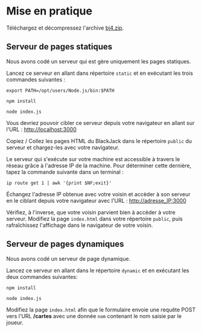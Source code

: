 # Mise en pratique

Téléchargez et décompressez l'archive [bj4.zip](bj4.zip).

## Serveur de pages statiques

Nous avons codé un serveur qui est gère uniquement les pages statiques.

Lancez ce serveur en allant dans répertoire `static` et en exécutant les trois commandes suivantes :

    export PATH=/opt/users/Node.js/bin:$PATH

    npm install
    
    node index.js

Vous devriez pouvoir cibler ce serveur depuis votre navigateur en allant sur l'URL : [http://localhost:3000](http://localhost:3000)

Copiez / Collez les pages HTML du BlackJack dans le répertoire `public` du serveur et chargez-les avec votre navigateur.

Le serveur qui s'exécute sur votre machine est accessible à travers le réseau grâce à l'adresse IP de la machine. Pour déterminer cette dernière, tapez la commande suivante dans un terminal : 

    ip route get 1 | awk '{print $NF;exit}'

Échangez l'adresse IP obtenue avec votre voisin et accèder à son serveur en le ciblant depuis votre navigateur avec l'URL : [http://adresse_IP:3000](http://adresse_IP:3000)

Vérifiez, à l'inverse, que votre voisin parvient bien à accèder à votre serveur. Modifiez la page `index.html` dans votre répertoire `public`, puis rafraîchissez l'affichage dans le navigateur de votre voisin.

## Serveur de pages dynamiques

Nous avons codé un serveur de page dynamique.

Lancez ce serveur en allant dans le répertoire `dynamic` et en exécutant les deux commandes suivantes:

    npm install

    node index.js

Modifiez la page `index.html` afin que le formulaire envoie une requête POST vers l'URL **/cartes** avec une donnée `nom` contenant le nom saisie par le joueur.

